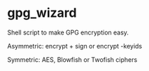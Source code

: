 # gpg_wizard

Shell script to make GPG encryption easy. 

Asymmetric: encrypt + sign or encrypt -keyids

Symmetric: AES, Blowfish or Twofish ciphers
